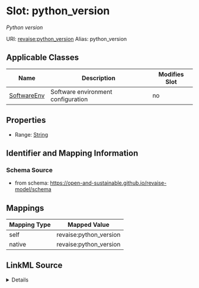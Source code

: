 

# Slot: python_version 


_Python version_





URI: [revaise:python_version](https://open-and-sustainable.github.io/revaise-model/schema/python_version)
Alias: python_version

<!-- no inheritance hierarchy -->





## Applicable Classes

| Name | Description | Modifies Slot |
| --- | --- | --- |
| [SoftwareEnv](SoftwareEnv.md) | Software environment configuration |  no  |






## Properties

* Range: [String](String.md)




## Identifier and Mapping Information






### Schema Source


* from schema: https://open-and-sustainable.github.io/revaise-model/schema




## Mappings

| Mapping Type | Mapped Value |
| ---  | ---  |
| self | revaise:python_version |
| native | revaise:python_version |




## LinkML Source

<details>
```yaml
name: python_version
description: Python version
from_schema: https://open-and-sustainable.github.io/revaise-model/schema
rank: 1000
alias: python_version
domain_of:
- SoftwareEnv
range: string

```
</details>
